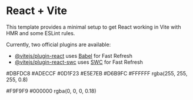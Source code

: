 # React + Vite

This template provides a minimal setup to get React working in Vite with HMR and some ESLint rules.

Currently, two official plugins are available:

- [@vitejs/plugin-react](https://github.com/vitejs/vite-plugin-react/blob/main/packages/plugin-react/README.md) uses [Babel](https://babeljs.io/) for Fast Refresh
- [@vitejs/plugin-react-swc](https://github.com/vitejs/vite-plugin-react-swc) uses [SWC](https://swc.rs/) for Fast Refresh



#DBFDC8
#ADECCF
#0D1F23
#E5E7EB
#D6B9FC
#FFFFFF
rgba(255, 255, 255, 0.8)


#F9F9F9
#000000
rgba(0, 0, 0, 0.18)

